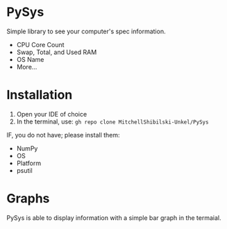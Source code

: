 # PySys
Simple library to see your computer's spec information.
- CPU Core Count
- Swap, Total, and Used RAM
- OS Name
- More...

# Installation
1. Open your IDE of choice
2. In the terminal, use: `gh repo clone MitchellShibilski-Unkel/PySys`

IF, you do not have; please install them:
- NumPy
- OS
- Platform
- psutil

# Graphs
PySys is able to display information with a simple bar graph in the termaial.
